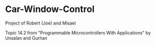 # Car-Window-Control
Project of Robert (Joe) and Misael

Topic 14.2 from "Programmable Microcontrollers With Applications" by Unsalan and Gurhan
